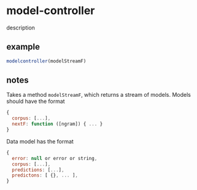 # model-controller

description

## example

```javascript
modelcontroller(modelStreamF)
```

## notes

Takes a method `modelStreamF`, which returns a stream of models. Models should have the format

```javascript
{
  corpus: [...],
  nextF: function ([ngram]) { ... }
}
```

Data model has the format

```javascript
{
  error: null or error or string,
  corpus: [...],
  predictions: [...],
  predictons: [ {}, ... ],
}
```
